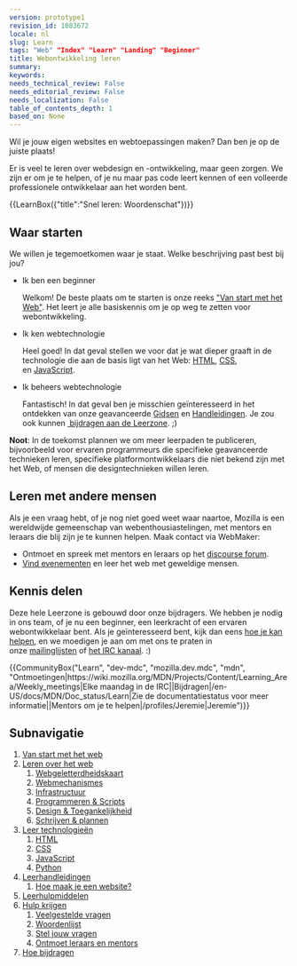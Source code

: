 ```yaml
---
version: prototype1
revision_id: 1083672
locale: nl
slug: Learn
tags: "Web" "Index" "Learn" "Landing" "Beginner"
title: Webontwikkeling leren
summary: 
keywords: 
needs_technical_review: False
needs_editorial_review: False
needs_localization: False
table_of_contents_depth: 1
based_on: None
---
```

<div class="summary">
<p>Wil je jouw eigen websites en webtoepassingen maken? Dan ben je op de juiste plaats!</p>
</div>

<p>Er is veel te leren over webdesign en -ontwikkeling, maar geen zorgen. We zijn er om je te helpen, of je nu maar pas code leert kennen of een volleerde professionele ontwikkelaar aan het worden bent.</p>

<p>{{LearnBox({"title":"Snel leren: Woordenschat"})}}</p>

<h2 id="Waar_te_starten">Waar starten</h2>

<p>We willen je tegemoetkomen waar je staat. Welke beschrijving past best bij jou?</p>

<ul class="card-grid">
 <li><span>Ik ben een beginner</span>

  <p>Welkom! De beste plaats om te starten is onze reeks&nbsp;<a href="/en-US/Learn/Getting_started_with_the_web">"Van start met het Web"</a>. Het leert je alle basiskennis om je op weg te zetten voor webontwikkeling.</p>
 </li>
 <li><span>Ik ken webtechnologie</span>
  <p>Heel goed! In dat geval stellen we voor dat je wat dieper graaft in de technologie die aan de basis ligt van het Web:&nbsp;<a href="/en-US/docs/Learn/HTML">HTML</a>, <a href="/en-US/docs/Learn/CSS">CSS</a>, en&nbsp;<a href="/en-US/docs/Learn/JavaScript">JavaScript</a>.</p>
 </li>
 <li><span>Ik beheers webtechnologie</span>
  <p>Fantastisch! In dat geval ben je misschien&nbsp;geïnteresseerd&nbsp;in het ontdekken van onze geavanceerde&nbsp;<a href="/en-US/docs/Web/Guide">Gidsen</a>&nbsp;en&nbsp;<a href="/en-US/docs/Web/Tutorials">Handleidingen</a>. Je zou ook kunnen&nbsp;<a href="/en-US/Learn/How_to_contribute">&nbsp;bijdragen aan de Leerzone</a>. ;)</p>
 </li>
</ul>

<div class="note">
<p><strong>Noot</strong>: In de toekomst plannen we om meer leerpaden te publiceren, bijvoorbeeld voor ervaren programmeurs die specifieke geavanceerde technieken leren, specifieke platformontwikkelaars die niet bekend zijn met het Web, of mensen die designtechnieken willen leren.</p>
</div>

<h2 id="Leren_met_andere_mensen">Leren met andere mensen</h2>

<p>Als je een vraag hebt, of je nog niet goed weet waar naartoe, Mozilla is een wereldwijde gemeenschap van webenthousiastelingen, met mentors en leraars die blij zijn je te kunnen helpen.&nbsp;Maak contact via WebMaker:</p>

<ul>
 <li>Ontmoet en spreek met mentors en leraars op het&nbsp;<a href="http://discourse.webmaker.org/" rel="external">discourse forum</a>.</li>
 <li><a href="https://events.webmaker.org/">Vind evenementen</a>&nbsp;en leer het web met geweldige mensen.</li>
</ul>

<h2 id="Kennis_delen">Kennis delen</h2>

<p>Deze hele Leerzone is gebouwd door onze bijdragers. We hebben je nodig in ons team, of je nu een beginner, een leerkracht of een ervaren webontwikkelaar bent.&nbsp;Als je geïnteresseerd bent, kijk dan eens&nbsp;<a href="/en-US/Learn/How_to_contribute">hoe je kan helpen</a>, en we moedigen je aan om met ons te praten in onze&nbsp;<a href="/en-US/docs/MDN/Community#Join_our_mailing_lists">mailinglijsten</a>&nbsp;of <a href="/en-US/docs/MDN/Community#Get_into_IRC">het IRC kanaal</a>. :)</p>

<p>{{CommunityBox("Learn", "dev-mdc", "mozilla.dev.mdc", "mdn", "Ontmoetingen|https://wiki.mozilla.org/MDN/Projects/Content/Learning_Area/Weekly_meetings|Elke maandag in de IRC||Bijdragen|/en-US/docs/MDN/Doc_status/Learn|Zie de documentatiestatus voor meer informatie||Mentors om je te helpen|/profiles/Jeremie|Jeremie")}}</p>

<h2 id="Subnavigatie">Subnavigatie</h2>

<ol>
 <li><a href="/en-US/Learn/Getting_started_with_the_web">Van start met het&nbsp;web</a></li>
 <li><a href="/en-US/Learn/Skills">Leren over het&nbsp;web</a>
  <ol>
   <li><a href="https://webmaker.org/en-US/literacy" rel="external">Webgeletterdheidskaart</a></li>
   <li><a href="/en-US/Learn/Web_Mechanics">Webmechanismes</a></li>
   <li><a href="/en-US/Learn/Infrastructure">Infrastructuur</a></li>
   <li><a href="/en-US/Learn/Coding-Scripting">Programmeren &amp; Scripts</a></li>
   <li><a href="/en-US/Learn/Design_and_Accessibility">Design &amp; Toegankelijkheid</a></li>
   <li><a href="/en-US/Learn/Composing_for_the_web">Schrijven &amp; plannen</a></li>
  </ol>
 </li>
 <li><a href="#">Leer&nbsp;technologieën</a>
  <ol>
   <li><a href="/en-US/Learn/HTML">HTML</a></li>
   <li><a href="/en-US/Learn/CSS">CSS</a></li>
   <li><a href="/en-US/Learn/JavaScript">JavaScript</a></li>
   <li><a href="/en-US/Learn/Python">Python</a></li>
  </ol>
 </li>
 <li><a href="/en-US/Learn/tutorial">Leerhandleidingen</a>
  <ol>
   <li><a href="/en-US/Learn/tutorial/How_to_build_a_web_site">Hoe maak je een&nbsp;website?</a></li>
  </ol>
 </li>
 <li><a href="http://weblitmapper.webmakerprototypes.org/">Leerhulpmiddelen</a></li>
 <li><a href="/en-US/Learn/help">Hulp krijgen</a>
  <ol>
   <li><a href="/en-US/Learn/FAQ">Veelgestelde vragen</a></li>
   <li><a href="/en-US/docs/Glossary">Woordenlijst</a></li>
   <li><a href="http://discourse.webmakerprototypes.org/" rel="external">Stel jouw vragen</a></li>
   <li><a href="https://events.webmaker.org/" rel="external">Ontmoet leraars en mentors</a></li>
  </ol>
 </li>
 <li><a href="/en-US/Learn/How_to_contribute">Hoe bijdragen</a></li>
</ol>

